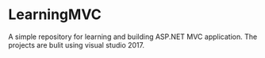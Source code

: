 # LearningMVC
A simple repository for learning and building ASP.NET MVC application.
The projects are bulit using visual studio 2017.
